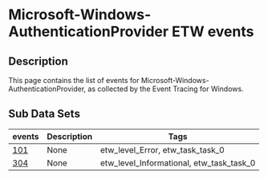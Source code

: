 # Microsoft-Windows-AuthenticationProvider ETW events

## Description
This page contains the list of events for Microsoft-Windows-AuthenticationProvider, as collected by the Event Tracing for Windows.

## Sub Data Sets
|events|Description|Tags|
|---|---|---|
|[101](events/event-101.md)|None|etw_level_Error, etw_task_task_0|
|[304](events/event-304.md)|None|etw_level_Informational, etw_task_task_0|
